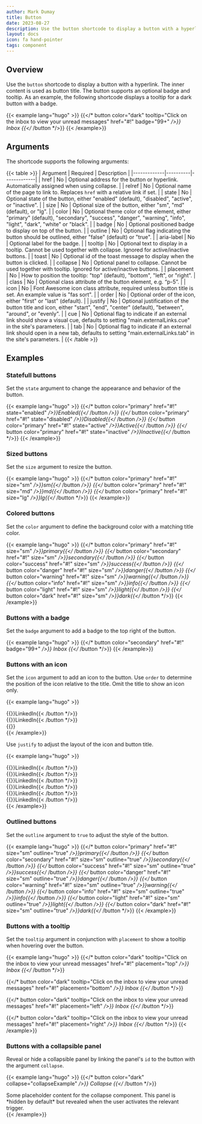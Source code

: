```yaml
---
author: Mark Dumay
title: Button
date: 2023-08-27
description: Use the button shortcode to display a button with a hyperlink.
layout: docs
icon: fa hand-pointer
tags: component
---
```


## Overview

Use the `button` shortcode to display a button with a hyperlink. The inner content is used as button title. The button supports an optional badge and tooltip. As an example, the following shortcode displays a tooltip for a dark button with a badge.

<!-- markdownlint-disable MD037 -->
{{< example lang="hugo" >}}
{{</* button color="dark" tooltip="Click on the inbox to view your unread messages" href="#!" badge="99+" */>}}
    Inbox
{{</* /button */>}}
{{< /example>}}
<!-- markdownlint-enable MD037 -->

## Arguments

The shortcode supports the following arguments:

{{< table >}}
| Argument    | Required | Description |
|-------------|----------|-------------|
| href        | No       | Optional address for the button or hyperlink. Automatically assigned when using collapse. |
| relref      | No       | Optional name of the page to link to. Replaces `href` with a relative link if set. |
| state       | No       | Optional state of the button, either "enabled" (default), "disabled", "active", or "inactive". |
| size        | No       | Optional size of the button, either "sm", "md" (default), or "lg". |
| color       | No       | Optional theme color of the element, either "primary" (default), "secondary", "success", "danger",  "warning", "info", "light", "dark", "white" or "black". |
| badge       | No       | Optional positioned badge to display on top of the button. |
| outline     | No       | Optional flag indicating the button should be outlined, either "false" (default) or "true". |
| aria-label  | No       | Optional label for the badge. |
| tooltip     | No       |  Optional text to display in a tooltip. Cannot be used together with collapse. Ignored for active/inactive buttons. |
| toast       | No       | Optional id of the toast message to display when the button is clicked. |
| collapse    | No       | Optional panel to collapse. Cannot be used together with tooltip. Ignored for active/inactive buttons. |
| placement   | No       | How to position the tooltip: "top" (default), "bottom", "left", or "right". |
| class       | No       | Optional class attribute of the button element, e.g. “p-5”. |
| icon        | No       | Font Awesome icon class attribute, required unless button title is set. An example value is "fas sort". |
| order       | No       | Optional order of the icon, either "first" or "last" (default). |
| justify     | No       | Optional justification of the button title and icon, either "start", "end", "center" (default), "between", "around", or "evenly". |
| cue         | No       | Optional flag to indicate if an external link should show a visual cue, defaults to setting "main.externalLinks.cue" in the site's parameters. |
| tab         | No       | Optional flag to indicate if an external link should open in a new tab, defaults to setting "main.externalLinks.tab" in the site's parameters. |
{{< /table >}}

## Examples

### Statefull buttons

Set the `state` argument to change the appearance and behavior of the button.

<!-- markdownlint-disable MD037 -->
{{< example lang="hugo" >}}
{{</* button color="primary" href="#!" state="enabled" */>}}Enabled{{</* /button */>}}
{{</* button color="primary" href="#!" state="disabled" */>}}Disabled{{</* /button */>}}
{{</* button color="primary" href="#!" state="active" */>}}Active{{</* /button */>}}
{{</* button color="primary" href="#!" state="inactive" */>}}Inactive{{</* /button */>}}
{{< /example>}}
<!-- markdownlint-enable MD037 -->

### Sized buttons

Set the `size` argument to resize the button.

<!-- markdownlint-disable MD037 -->
{{< example lang="hugo" >}}
{{</* button color="primary" href="#!" size="sm" */>}}sm{{</* /button */>}}
{{</* button color="primary" href="#!" size="md" */>}}md{{</* /button */>}}
{{</* button color="primary" href="#!" size="lg" */>}}lg{{</* /button */>}}
{{< /example>}}
<!-- markdownlint-enable MD037 -->

### Colored buttons

Set the `color` argument to define the background color with a matching title color.

<!-- markdownlint-disable MD037 -->
{{< example lang="hugo" >}}
{{</* button color="primary" href="#!" size="sm" */>}}primary{{</* /button */>}}
{{</* button color="secondary" href="#!" size="sm" */>}}secondary{{</* /button */>}}
{{</* button color="success" href="#!" size="sm" */>}}success{{</* /button */>}}
{{</* button color="danger" href="#!" size="sm" */>}}danger{{</* /button */>}}
{{</* button color="warning" href="#!" size="sm" */>}}warning{{</* /button */>}}
{{</* button color="info" href="#!" size="sm" */>}}info{{</* /button */>}}
{{</* button color="light" href="#!" size="sm" */>}}light{{</* /button */>}}
{{</* button color="dark" href="#!" size="sm" */>}}dark{{</* /button */>}}
{{< /example>}}
<!-- markdownlint-enable MD037 -->

### Buttons with a badge

Set the `badge` argument to add a badge to the top right of the button.

<!-- markdownlint-disable MD037 -->
{{< example lang="hugo" >}}
{{</* button color="secondary" href="#!" badge="99+" */>}}
    Inbox
{{</* /button */>}}
{{< /example>}}
<!-- markdownlint-enable MD037 -->

### Buttons with an icon

Set the `icon` argument to add an icon to the button. Use `order` to determine the position of the icon relative to the title. Omit the title to show an icon only.

<!-- markdownlint-disable MD037 -->
{{< example lang="hugo" >}}
<div class="hstack gap-3 justify-content-center">
    {{</* button icon="fab linkedin" cue=false order="first" href="https://linkedin.com" >}}LinkedIn{{< /button */>}}<br>
    {{</* button icon="fab linkedin" cue=false order="last" href="https://linkedin.com" >}}LinkedIn{{< /button */>}}<br>
    {{</* button icon="fab linkedin" href="https://linkedin.com" /*/>}}
</div>
{{< /example>}}
<!-- markdownlint-enable MD037 -->

Use `justify` to adjust the layout of the icon and button title.

<!-- markdownlint-disable MD037 -->
{{< example lang="hugo" >}}
<div class="vstack mx-auto w-25">
    {{</* button icon="fab linkedin" cue=false justify="start" href="https://linkedin.com" >}}LinkedIn{{< /button */>}}<br>
    {{</* button icon="fab linkedin" cue=false justify="end" href="https://linkedin.com" >}}LinkedIn{{< /button */>}}<br>
    {{</* button icon="fab linkedin" cue=false justify="center" href="https://linkedin.com" >}}LinkedIn{{< /button */>}}<br>
    {{</* button icon="fab linkedin" cue=false justify="between" href="https://linkedin.com" >}}LinkedIn{{< /button */>}}<br>
    {{</* button icon="fab linkedin" cue=false justify="around" href="https://linkedin.com" >}}LinkedIn{{< /button */>}}<br>
    {{</* button icon="fab linkedin" cue=false justify="evenly" href="https://linkedin.com" >}}LinkedIn{{< /button */>}}<br>
</div>
{{< /example>}}
<!-- markdownlint-enable MD037 -->

### Outlined buttons

Set the `outline` argument to `true` to adjust the style of the button.

<!-- markdownlint-disable MD037 -->
{{< example lang="hugo" >}}
{{</* button color="primary" href="#!" size="sm" outline="true" */>}}primary{{</* /button */>}}
{{</* button color="secondary" href="#!" size="sm" outline="true" */>}}secondary{{</* /button */>}}
{{</* button color="success" href="#!" size="sm" outline="true" */>}}success{{</* /button */>}}
{{</* button color="danger" href="#!" size="sm" outline="true" */>}}danger{{</* /button */>}}
{{</* button color="warning" href="#!" size="sm" outline="true" */>}}warning{{</* /button */>}}
{{</* button color="info" href="#!" size="sm" outline="true" */>}}info{{</* /button */>}}
{{</* button color="light" href="#!" size="sm" outline="true" */>}}light{{</* /button */>}}
{{</* button color="dark" href="#!" size="sm" outline="true" */>}}dark{{</* /button */>}}
{{< /example>}}
<!-- markdownlint-enable MD037 -->

### Buttons with a tooltip

Set the `tooltip` argument in conjunction with `placement` to show a tooltip when hovering over the button.

<!-- markdownlint-disable MD037 -->
{{< example lang="hugo" >}}
{{</* button color="dark" tooltip="Click on the inbox to view your unread messages" href="#!" placement="top" */>}}
    Inbox
{{</* /button */>}}

{{</* button color="dark" tooltip="Click on the inbox to view your unread messages" href="#!" placement="bottom" */>}}
    Inbox
{{</* /button */>}}

{{</* button color="dark" tooltip="Click on the inbox to view your unread messages" href="#!" placement="left" */>}}
    Inbox
{{</* /button */>}}

{{</* button color="dark" tooltip="Click on the inbox to view your unread messages" href="#!" placement="right" */>}}
    Inbox
{{</* /button */>}}
{{< /example>}}
<!-- markdownlint-enable MD037 -->

### Buttons with a collapsible panel

Reveal or hide a collapsible panel by linking the panel's `id` to the button with the argument `collapse`.

<!-- markdownlint-disable MD037 -->
{{< example lang="hugo" >}}
{{</* button color="dark" collapse="collapseExample" */>}}
    Collapse
{{</* /button */>}}

<div class="collapse pt-3" id="collapseExample">
    <div class="card card-body">
        Some placeholder content for the collapse component. This panel is *hidden by default*
        but revealed when the user activates the relevant trigger.
    </div>
</div>
{{< /example>}}
<!-- markdownlint-enable MD037 -->
